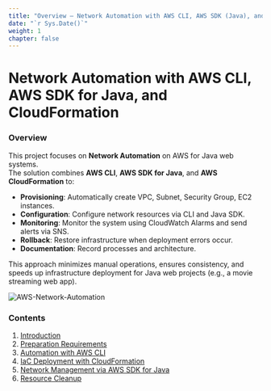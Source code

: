 ```yaml
---
title: "Overview – Network Automation with AWS CLI, AWS SDK (Java), and CloudFormation"
date: "`r Sys.Date()`"
weight: 1
chapter: false
---
```


# Network Automation with AWS CLI, AWS SDK for Java, and CloudFormation

### Overview

This project focuses on **Network Automation** on AWS for Java web systems.  
The solution combines **AWS CLI**, **AWS SDK for Java**, and **AWS CloudFormation** to:

- **Provisioning**: Automatically create VPC, Subnet, Security Group, EC2 instances.  
- **Configuration**: Configure network resources via CLI and Java SDK.  
- **Monitoring**: Monitor the system using CloudWatch Alarms and send alerts via SNS.  
- **Rollback**: Restore infrastructure when deployment errors occur.  
- **Documentation**: Record processes and architecture.

This approach minimizes manual operations, ensures consistency, and speeds up infrastructure deployment for Java web projects (e.g., a movie streaming web app).

![AWS-Network-Automation](/images/sodo.png)

### Contents

1. [Introduction](1-introduce/)  
2. [Preparation Requirements](2-Prerequiste/)  
3. [Automation with AWS CLI](3-awscli/)  
4. [IaC Deployment with CloudFormation](4-cloudformation/)  
5. [Network Management via AWS SDK for Java](5-java-sdk/)  
6. [Resource Cleanup](6-cleanup/)  
